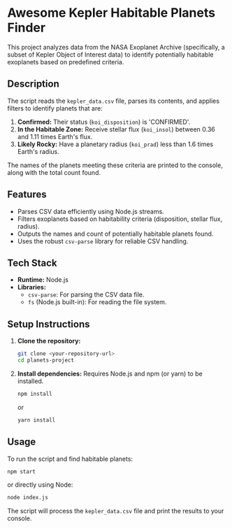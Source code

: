 # Awesome Kepler Habitable Planets Finder

This project analyzes data from the NASA Exoplanet Archive (specifically, a subset of Kepler Object of Interest data) to identify potentially habitable exoplanets based on predefined criteria.

## Description

The script reads the `kepler_data.csv` file, parses its contents, and applies filters to identify planets that are:

1.  **Confirmed:** Their status (`koi_disposition`) is 'CONFIRMED'.
2.  **In the Habitable Zone:** Receive stellar flux (`koi_insol`) between 0.36 and 1.11 times Earth's flux.
3.  **Likely Rocky:** Have a planetary radius (`koi_prad`) less than 1.6 times Earth's radius.

The names of the planets meeting these criteria are printed to the console, along with the total count found.

## Features

- Parses CSV data efficiently using Node.js streams.
- Filters exoplanets based on habitability criteria (disposition, stellar flux, radius).
- Outputs the names and count of potentially habitable planets found.
- Uses the robust `csv-parse` library for reliable CSV handling.

## Tech Stack

- **Runtime:** Node.js
- **Libraries:**
  - `csv-parse`: For parsing the CSV data file.
  - `fs` (Node.js built-in): For reading the file system.

## Setup Instructions

1.  **Clone the repository:**

    ```bash
    git clone <your-repository-url>
    cd planets-project
    ```

2.  **Install dependencies:**
    Requires Node.js and npm (or yarn) to be installed.
    ```bash
    npm install
    ```
    or
    ```bash
    yarn install
    ```

## Usage

To run the script and find habitable planets:

```bash
npm start
```

or directly using Node:

```bash
node index.js
```

The script will process the `kepler_data.csv` file and print the results to your console.
